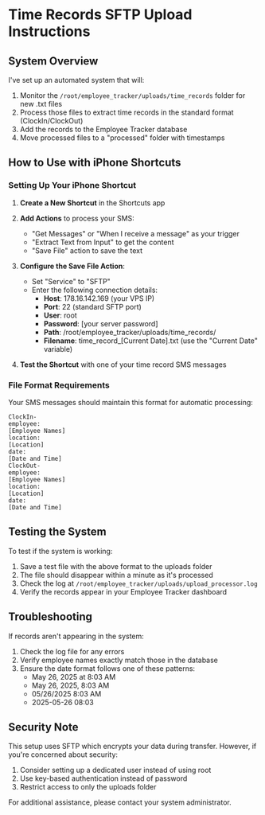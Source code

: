 # Time Records SFTP Upload Instructions

## System Overview
I've set up an automated system that will:
1. Monitor the `/root/employee_tracker/uploads/time_records` folder for new .txt files
2. Process those files to extract time records in the standard format (ClockIn/ClockOut)
3. Add the records to the Employee Tracker database
4. Move processed files to a "processed" folder with timestamps

## How to Use with iPhone Shortcuts

### Setting Up Your iPhone Shortcut

1. **Create a New Shortcut** in the Shortcuts app
2. **Add Actions** to process your SMS:
   - "Get Messages" or "When I receive a message" as your trigger
   - "Extract Text from Input" to get the content
   - "Save File" action to save the text

3. **Configure the Save File Action**:
   - Set "Service" to "SFTP"
   - Enter the following connection details:
     - **Host**: 178.16.142.169 (your VPS IP)
     - **Port**: 22 (standard SFTP port)
     - **User**: root
     - **Password**: [your server password]
     - **Path**: /root/employee_tracker/uploads/time_records/
     - **Filename**: time_record_[Current Date].txt (use the "Current Date" variable)

4. **Test the Shortcut** with one of your time record SMS messages

### File Format Requirements

Your SMS messages should maintain this format for automatic processing:
```
ClockIn-
employee:
[Employee Names]
location:
[Location]
date:
[Date and Time]
ClockOut-
employee:
[Employee Names]
location:
[Location]
date:
[Date and Time]
```

## Testing the System

To test if the system is working:
1. Save a test file with the above format to the uploads folder
2. The file should disappear within a minute as it's processed
3. Check the log at `/root/employee_tracker/uploads/upload_processor.log`
4. Verify the records appear in your Employee Tracker dashboard

## Troubleshooting

If records aren't appearing in the system:
1. Check the log file for any errors
2. Verify employee names exactly match those in the database
3. Ensure the date format follows one of these patterns:
   - May 26, 2025 at 8:03 AM
   - May 26, 2025, 8:03 AM
   - 05/26/2025 8:03 AM
   - 2025-05-26 08:03

## Security Note

This setup uses SFTP which encrypts your data during transfer. However, if you're concerned about security:
1. Consider setting up a dedicated user instead of using root
2. Use key-based authentication instead of password
3. Restrict access to only the uploads folder

For additional assistance, please contact your system administrator.
